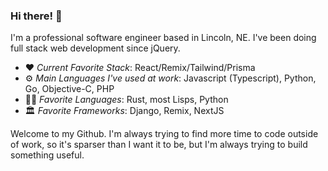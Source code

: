 ### Hi there! 👋

I'm a professional software engineer based in Lincoln, NE.  I've been doing full stack web development since jQuery.

* ❤️ *Current Favorite Stack*: React/Remix/Tailwind/Prisma
* ⚙ *Main Languages I've used at work*: Javascript (Typescript), Python, Go, Objective-C, PHP
* 👩‍💻 *Favorite Languages*: Rust, most Lisps, Python
* 🏛 *Favorite Frameworks*: Django, Remix, NextJS

Welcome to my Github.  I'm always trying to find more time to code outside of work, so it's sparser than I want it to be, but I'm always trying to build something useful.
